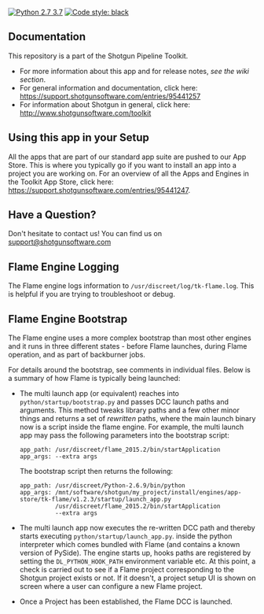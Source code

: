 [![Python 2.7 3.7](https://img.shields.io/badge/python-2.6%20%7C%202.7%20%7C%203.7-blue.svg)](https://www.python.org/)
[![Code style: black](https://img.shields.io/badge/code%20style-black-000000.svg)](https://github.com/psf/black)

## Documentation
This repository is a part of the Shotgun Pipeline Toolkit.

- For more information about this app and for release notes, *see the wiki section*.
- For general information and documentation, click here: https://support.shotgunsoftware.com/entries/95441257
- For information about Shotgun in general, click here: http://www.shotgunsoftware.com/toolkit

## Using this app in your Setup
All the apps that are part of our standard app suite are pushed to our App Store.
This is where you typically go if you want to install an app into a project you are
working on. For an overview of all the Apps and Engines in the Toolkit App Store,
click here: https://support.shotgunsoftware.com/entries/95441247.

## Have a Question?
Don't hesitate to contact us! You can find us on support@shotgunsoftware.com

## Flame Engine Logging
The Flame engine logs information to `/usr/discreet/log/tk-flame.log`. This is helpful if you are trying
to troubleshoot or debug.

## Flame Engine Bootstrap
The Flame engine uses a more complex bootstrap than most other engines
and it runs in three different states - before Flame launches, during Flame operation,
and as part of backburner jobs.

For details around the bootstrap, see comments in individual files. Below is a summary of how
Flame is typically being launched:

- The multi launch app (or equivalent) reaches into `python/startup/bootstrap.py` and passes DCC launch paths
  and arguments. This method tweaks library paths and a few other minor things and returns a
  set of *rewritten* paths, where the main launch binary now is a script inside the flame engine.
  For example, the multi launch app may pass the following parameters into the bootstrap script:

  ```
  app_path: /usr/discreet/flame_2015.2/bin/startApplication
  app_args: --extra args
  ```

  The bootstrap script then returns the following:

  ```
  app_path: /usr/discreet/Python-2.6.9/bin/python
  app_args: /mnt/software/shotgun/my_project/install/engines/app-store/tk-flame/v1.2.3/startup/launch_app.py
            /usr/discreet/flame_2015.2/bin/startApplication
            --extra args
  ```

- The multi launch app now executes the re-written DCC path and thereby starts executing `python/startup/launch_app.py`.
  inside the python interpreter which comes bundled with Flame (and contains a known version of PySide). The engine starts
  up, hooks paths are registered by setting the `DL_PYTHON_HOOK_PATH` environment variable etc.
  At this point, a check is carried out to see if a Flame project corresponding to the Shotgun project exists or not.
  If it doesn't, a project setup UI is shown on screen where a user can configure a new Flame project.

- Once a Project has been established, the Flame DCC is launched.
